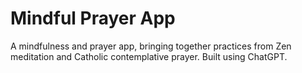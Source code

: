 # Mindful Prayer App
A mindfulness and prayer app, bringing together practices from Zen meditation and Catholic contemplative prayer. Built using ChatGPT.
